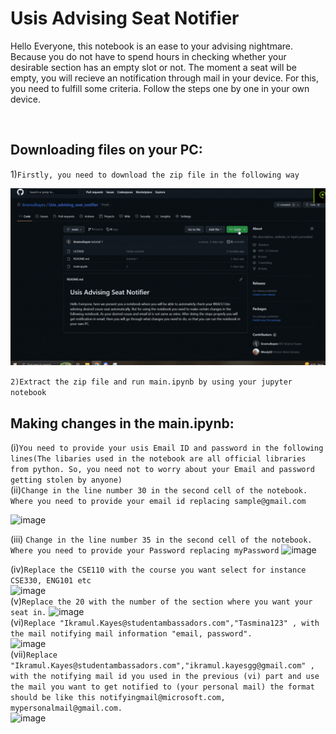 # Usis Advising Seat Notifier
<p>Hello Everyone, this notebook is an ease to your advising nightmare. Because you do not have to spend hours in checking whether your desirable section has an empty slot or not. The moment a seat will be empty, you will recieve an notification through mail in your device. For this, you need to fulfill some criteria. Follow the steps one by one in your own device.</p><br>

## Downloading files on your PC:

1)```Firstly, you need to download the zip file in the following way```

<img src="gifs/1.gif" alt="Alt text" title="Optional title">

```2)Extract the zip file and run main.ipynb by using your jupyter notebook```

## Making changes in the main.ipynb:
(i)```You need to provide your usis Email ID and password in the following lines(The libaries used in the notebook are all official libraries from python. So, you need not to worry about your Email and password getting stolen by anyone)```<br>
(ii)```Change in the line number 30 in the second cell of the notebook. Where you need to provide your email id replacing sample@gmail.com```

![image](https://user-images.githubusercontent.com/67923321/229041957-f7e89f55-2220-42a0-aff9-0e3051fbcd21.png)



(iii) ```Change in the line number 35 in the second cell of the notebook. Where you need to provide your Password replacing myPassword```
![image](https://user-images.githubusercontent.com/67923321/230071760-4bfade74-98dc-4223-b6db-7bce694fb1f1.png)

(iv)```Replace the CSE110 with the course you want select for instance CSE330, ENG101 etc```<br>
![image](https://user-images.githubusercontent.com/67923321/230074408-5610a8ac-ef57-439d-82f4-e948e6e57d18.png) <br>
(v)```Replace the 20 with the number of the section where you want your seat in.```
![image](https://user-images.githubusercontent.com/67923321/230076026-945dab49-50b2-4307-bcaa-89b3c029db62.png) <br>
(vi)```Replace "Ikramul.Kayes@studentambassadors.com","Tasmina123" , with the mail notifying mail information "email, password".```<br>
![image](https://user-images.githubusercontent.com/67923321/230076590-77cc9578-cf51-40e1-b07f-a90958786cb6.png) <br>
(vii)```Replace "Ikramul.Kayes@studentambassadors.com","ikramul.kayesgg@gmail.com" , with the notifying mail id you used in the previous (vi) part and use the mail you want to get notified to (your personal mail) the format should be like this notifyingmail@microsoft.com, mypersonalmail@gmail.com.```<br>
![image](https://user-images.githubusercontent.com/67923321/230278947-7b439158-0162-4639-9495-57c187abfbb5.png)<br>


